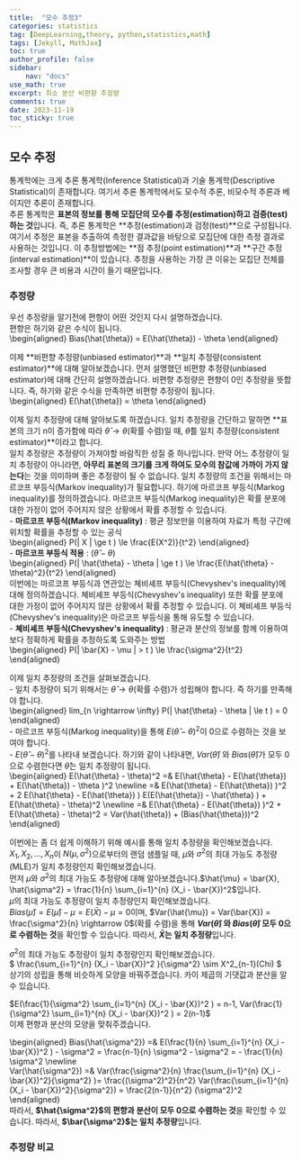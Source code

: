 ```yaml
---
title:  "모수 추정3"
categories: statistics
tag: [DeepLearning,theory, python,statistics,math]
tags: [Jekyll, MathJax]
toc: true
author_profile: false
sidebar:
    nav: "docs"
use_math: true
excerpt: 최소 분산 비편향 추정량
comments: true
date: 2023-11-19
toc_sticky: true
---
```


## 모수 추정
통계학에는 크게 추론 통계학(Inference Statistical)과 기술 통계학(Descriptive Statistical)이 존재합니다. 여기서 추론 통계학에서도 모수적 추론, 비모수적 추론과 베이지안 추론이 존재합니다.   
추론 통계학은 **표본의 정보를 통해 모집단의 모수를 추정(estimation)하고 검증(test)하는 것**입니다. 즉, 추론 통계학은 **추정(estimation)과 검정(test)**으로 구성됩니다. 여기서 추정은 표본을 추출하여 측정한 결과값을 바탕으로 모집단에 대한 측정 결과로 사용하는 것입니다. 이 추정방법에는 **점 추정(point estimation)**과 **구간 추정(interval estimation)**이 있습니다. 추정을 사용하는 가장 큰 이유는 모집단 전체를 조사할 경우 큰 비용과 시간이 들기 때문입니다.   


### 추정량
우선 추정량을 알기전에 편향이 어떤 것인지 다시 설명하겠습니다.   
편향은 하기와 같은 수식이 됩니다.   
\begin{aligned} 
Bias(\hat{\theta}) = E(\hat{\theta}) - \theta
\end{aligned}   

이제  **비편향 추정량(unbiased estimator)**과 **일치 추정량(consistent estimator)**에 대해 알아보겠습니다. 
먼저 설명했던 비편향 추정량(unbiased estimator)에 대해 간단히 설명하겠습니다. 비편향 추정량은 편향이 0인 추정량을 뜻합니다. 즉, 하기와 같은 수식을 만족하면 비편향 추정량이 됩니다.    
\begin{aligned} 
E(\hat{\theta}) = \theta
\end{aligned}  

이제 일치 추정량에 대해 알아보도록 하겠습니다. 일치 추정량을 간단하고 말하면 **표본의 크기 n이 증가함에 따라 $\hat{\theta} \rightarrow \theta$(확률 수렴)일 때, $\hat{\theta}$를 일치 추정량(consistent estimator)**이라고 합니다.   
일치 추정량은 추정량이 가져야할 바람직한 성질 중 하나입니다. 만약 어느 추정량이 일치 추정량이 아니라면, **아무리 표본의 크기를 크게 하여도 모수의 참값에 가까이 가지 않는다**는 것을 의미하며 좋은 추정량이 될 수 없습니다. 일치 추정량의 조건을 위해서는 마르코프 부등식(Markov inequality)가 필요합니다. 하기에 마르코프 부등식(Markog inequality)를 정의하겠습니다. 마르코프 부등식(Markog inequality)은 확률 분포에 대한 가정이 없어 주어지지 않은 상황에서 확률 추정할 수 있습니다.    
\- **마르코프 부등식(Markov inequality)** : 평균 정보만을 이용하여 자료가 특정 구간에 위치할 확률을 추정할 수 있는 공식   
\begin{aligned} 
P(\| X \| \ge t ) \le \frac{E(X^2)}{t^2}
\end{aligned}   
\- **마르코프 부등식 적용** : $(\hat{\theta} - \theta)$   
\begin{aligned} 
P(\| \hat{\theta} - \theta \| \ge t ) \le \frac{E(\hat{\theta} - \theta)^2}{t^2}
\end{aligned}   
이번에는 마르코프 부등식과 연관있는 쳬비셰프 부등식(Chevyshev's inequality)에 대해 정의하겠습니다. 쳬비셰프 부등식(Chevyshev's inequality) 또한 확률 분포에 대한 가정이 없어 주어지지 않은 상황에서 확률 추정할 수 있습니다. 이 쳬비셰프 부등식(Chevyshev's inequality)은 마르코프 부등식을 통해 유도할 수 있습니다.     
\- **쳬비셰프 부등식(Chevyshev's inequality)** : 평균과 분산의 정보를 함께 이용하여 보다 정확하게 확률을 추정하도록 도와주는 방법   
\begin{aligned} 
P(\| \bar{X} - \mu \| > t ) \le \frac{\sigma^2}{t^2}
\end{aligned}   
    

이제 일치 추정량의 조건을 살펴보겠습니다.    
\- 일치 추정량이 되기 위해서는 $\hat{\theta} \rightarrow \theta$(확률 수렴)가 성립해야 합니다. 즉 하기를 만족해야 합니다.   
\begin{aligned} 
lim_{n \rightarrow \infty} P(\| \hat{\theta} - \theta \| \le t ) = 0
\end{aligned}   
\- 마르코프 부등식(Markog inequality)을 통해 $E(\hat{\theta} - \theta)^2$이 0으로 수렴하는 것을 보여야 합니다.   
\- $E(\hat{\theta} - \theta)^2$를 나타내 보겠습니다. 하기와 같이 나타내면, $Var(\hat{\theta})$ 와 $Bias(\hat{\theta})$가 모두 0으로 수렴한다면 $\hat{\theta}$는 일치 추정량이 됩니다.     
\begin{aligned} 
E(\hat{\theta} - \theta)^2 =& E(\hat{\theta} - E(\hat{\theta}) + E(\hat{\theta}) - \theta )^2 \newline
=& E(\hat{\theta} - E(\hat{\theta}) )^2 + 2 E(\hat{\theta} - E(\hat{\theta}) ) E(E(\hat{\theta}) - \hat{\theta} ) + E(\hat{\theta} - \theta)^2 \newline
=&  E(\hat{\theta} - E(\hat{\theta}) )^2 + E(\hat{\theta} - \theta)^2 = Var(\hat{\theta}) + (Bias(\hat{\theta}))^2 
\end{aligned}    
   

이번에는 좀 더 쉽게 이해하기 위해 예시를 통해 일치 추정량을 확인해보겠습니다.   
$X_1, X_2, ... , X_n$이 $N(\mu, \sigma^2)$으로부터의 랜덤 샘플일 때, $\mu$와 $\sigma^2$의 최대 가능도 추정량(MLE)가 일치 추정량인지 확인해보겠습니다.   
먼저 $\mu$와 $\sigma^2$의 최대 가능도 추정량에 대해 알아보겠습니다.$\hat{\mu} = \bar{X}, \hat{\sigma^2} = \frac{1}{n} \sum_{i=1}^{n} (X_i - \bar{X})^2$입니다.   
$\mu$의 최대 가능도 추정량이 일치 추정량인지 확인해보겠습니다.    
$Bias(\hat{\mu}) = E(\hat{\mu}) - \mu = E(\bar{X}) - \mu = 0$이며, $Var(\hat{\mu}) = Var(\bar{X}) = \frac{\sigma^2}{n} \rightarrow 0$(확률 수렴)을 통해 **$Var(\hat{\theta})$ 와 $Bias(\hat{\theta})$ 모두 0으로 수렴하는 것**을 확인할 수 있습니다. 따라서, **$\bar{X}$는 일치 추정량**입니다.    
    

$\sigma^2$의 최대 가능도 추정량이 일치 추정량인지 확인해보겠습니다.    
$ \frac{\sum_{i=1}^{n} (X_i - \bar{X})^2 }{\sigma^2} \sim X^2_{n-1}(Chi) $   
상기의 성립을 통해 비슷하게 모양을 바꿔주겠습니다. 카이 제곱의 기댓값과 분산을 알 수 있습니다.   

$E(\frac{1}{\sigma^2} \sum_{i=1}^{n} (X_i - \bar{X})^2 ) = n-1, Var(\frac{1}{\sigma^2} \sum_{i=1}^{n} (X_i - \bar{X})^2 ) = 2(n-1)$   
이제 편향과 분산의 모양을 맞춰주겠습니다.   

\begin{aligned} 
Bias(\hat{\sigma^2}) =& E(\frac{1}{n} \sum_{i=1}^{n} (X_i - \bar{X})^2 ) - \sigma^2 = \frac{n-1}{n} \sigma^2 - \sigma^2 = - \frac{1}{n} \sigma^2 \newline  
Var(\hat{\sigma^2}) =& Var(\frac{\sigma^2}{n} \frac{\sum_{i=1}^{n} (X_i - \bar{X})^2}{\sigma^2} )= \frac{(\sigma^2)^2}{n^2} Var(\frac{\sum_{i=1}^{n} (X_i - \bar{X})^2}{\sigma^2}) = \frac{2(n-1)}{n^2} (\sigma^2)^2
\end{aligned}   
따라서, **$\hat{\sigma^2}$의 편향과 분산이 모두 0으로 수렴하는 것**을 확인할 수 있습니다. 따라서, **$\bar{\sigma^2}$는 일치 추정량**입니다.   

### 추정량 비교   

